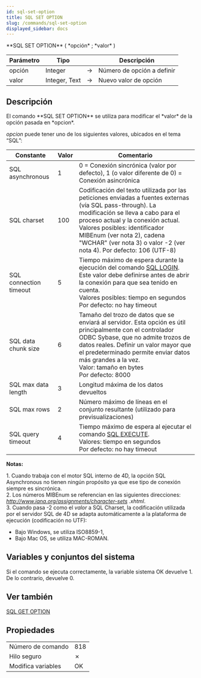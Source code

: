 ```yaml
---
id: sql-set-option
title: SQL SET OPTION
slug: /commands/sql-set-option
displayed_sidebar: docs
---
```


<!--REF #_command_.SQL SET OPTION.Syntax-->**SQL SET OPTION** ( *opción* ; *valor* )<!-- END REF-->
<!--REF #_command_.SQL SET OPTION.Params-->
| Parámetro | Tipo |  | Descripción |
| --- | --- | --- | --- |
| opción | Integer | &#8594;  | Número de opción a definir |
| valor | Integer, Text | &#8594;  | Nuevo valor de opción |

<!-- END REF-->

## Descripción 

<!--REF #_command_.SQL SET OPTION.Summary-->El comando **SQL SET OPTION** se utiliza para modificar el *valor* de la opción pasada en *opcion*.<!-- END REF-->

*opcion* puede tener uno de los siguientes valores, ubicados en el tema “SQL”:

| Constante              | Valor | Comentario                                                                                                                                                                                                                                                                                                                           |
| ---------------------- | ----- | ------------------------------------------------------------------------------------------------------------------------------------------------------------------------------------------------------------------------------------------------------------------------------------------------------------------------------------ |
| SQL asynchronous       | 1     | 0 = Conexión sincrónica (valor por defecto), 1 (o valor diferente de 0) = Conexión asincrónica                                                                                                                                                                                                                                       |
| SQL charset            | 100   | Codificación del texto utilizada por las peticiones enviadas a fuentes externas (vía SQL pass-through). La modificación se lleva a cabo para el proceso actual y la conexión actual.<br/>Valores posibles: identificador MIBEnum (ver nota 2), cadena "WCHAR" (ver nota 3) o valor -2 (ver nota 4). Por defecto: 106 (UTF-8) |
| SQL connection timeout | 5     | Tiempo máximo de espera durante la ejecución del comando [SQL LOGIN](sql-login.md "SQL LOGIN"). Este valor debe definirse antes de abrir la conexión para que sea tenido en cuenta.<br/>Valores posibles: tiempo en segundos<br/>Por defecto: no hay timeout<br/>                                            |
| SQL data chunk size    | 6     | Tamaño del trozo de datos que se enviará al servidor. Esta opción es útil principalmente con el controlador ODBC Sybase, que no admite trozos de datos reales. Definir un valor mayor que el predeterminado permite enviar datos más grandes a la vez. <br/>Valor: tamaño en bytes<br/>Por defecto: 8000             |
| SQL max data length    | 3     | Longitud máxima de los datos devueltos                                                                                                                                                                                                                                                                                               |
| SQL max rows           | 2     | Número máximo de líneas en el conjunto resultante (utilizado para previsualizaciones)                                                                                                                                                                                                                                                |
| SQL query timeout      | 4     | Tiempo máximo de espera al ejecutar el comando [SQL EXECUTE](sql-execute.md "SQL EXECUTE"). <br/>Valores: tiempo en segundos<br/>Por defecto: no hay timeout                                                                                                                                                         |

**Notas:**  
  
1\. Cuando trabaja con el motor SQL interno de 4D, la opción SQL Asynchronous no tienen ningún propósito ya que ese tipo de conexión siempre es sincrónica.  
2\. Los números MIBEnum se referencian en las siguientes direcciones: *http://www.iana.org/assignments/character-sets* *.xhtml*.  
3\. Cuando pasa -2 como el *valor* a SQL Charset, la codificación utilizada por el servidor SQL de 4D se adapta automáticamente a la plataforma de ejecución (codificación no UTF):

   * Bajo Windows, se utiliza ISO8859-1,
   * Bajo Mac OS, se utiliza MAC-ROMAN.

## Variables y conjuntos del sistema 

Si el comando se ejecuta correctamente, la variable sistema OK devuelve 1\. De lo contrario, devuelve 0.

## Ver también 

[SQL GET OPTION](sql-get-option.md)  

## Propiedades

|  |  |
| --- | --- |
| Número de comando | 818 |
| Hilo seguro | &cross; |
| Modifica variables | OK |


